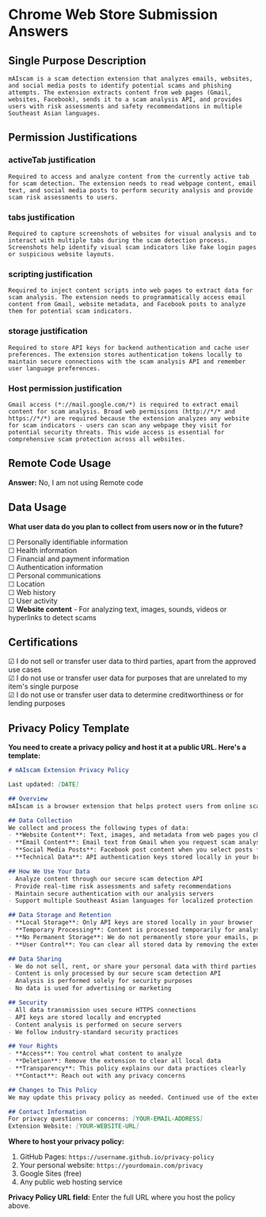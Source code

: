 # Chrome Web Store Submission Answers

## Single Purpose Description
```
mAIscam is a scam detection extension that analyzes emails, websites, and social media posts to identify potential scams and phishing attempts. The extension extracts content from web pages (Gmail, websites, Facebook), sends it to a scam analysis API, and provides users with risk assessments and safety recommendations in multiple Southeast Asian languages.
```

## Permission Justifications

### activeTab justification
```
Required to access and analyze content from the currently active tab for scam detection. The extension needs to read webpage content, email text, and social media posts to perform security analysis and provide scam risk assessments to users.
```

### tabs justification
```
Required to capture screenshots of websites for visual analysis and to interact with multiple tabs during the scam detection process. Screenshots help identify visual scam indicators like fake login pages or suspicious website layouts.
```

### scripting justification
```
Required to inject content scripts into web pages to extract data for scam analysis. The extension needs to programmatically access email content from Gmail, website metadata, and Facebook posts to analyze them for potential scam indicators.
```

### storage justification
```
Required to store API keys for backend authentication and cache user preferences. The extension stores authentication tokens locally to maintain secure connections with the scam analysis API and remember user language preferences.
```

### Host permission justification
```
Gmail access (*://mail.google.com/*) is required to extract email content for scam analysis. Broad web permissions (http://*/* and https://*/*) are required because the extension analyzes any website for scam indicators - users can scan any webpage they visit for potential security threats. This wide access is essential for comprehensive scam protection across all websites.
```

## Remote Code Usage
**Answer:** No, I am not using Remote code

## Data Usage

**What user data do you plan to collect from users now or in the future?**

☐ Personally identifiable information  
☐ Health information  
☐ Financial and payment information  
☐ Authentication information  
☐ Personal communications  
☐ Location  
☐ Web history  
☐ User activity  
☑ **Website content** - For analyzing text, images, sounds, videos or hyperlinks to detect scams

## Certifications
☑ I do not sell or transfer user data to third parties, apart from the approved use cases  
☑ I do not use or transfer user data for purposes that are unrelated to my item's single purpose  
☑ I do not use or transfer user data to determine creditworthiness or for lending purposes

## Privacy Policy Template

**You need to create a privacy policy and host it at a public URL. Here's a template:**

```markdown
# mAIscam Extension Privacy Policy

Last updated: [DATE]

## Overview
mAIscam is a browser extension that helps protect users from online scams by analyzing website content, emails, and social media posts for potential threats.

## Data Collection
We collect and process the following types of data:
- **Website Content**: Text, images, and metadata from web pages you choose to analyze
- **Email Content**: Email text from Gmail when you request scam analysis
- **Social Media Posts**: Facebook post content when you select posts for analysis
- **Technical Data**: API authentication keys stored locally in your browser

## How We Use Your Data
- Analyze content through our secure scam detection API
- Provide real-time risk assessments and safety recommendations
- Maintain secure authentication with our analysis servers
- Support multiple Southeast Asian languages for localized protection

## Data Storage and Retention
- **Local Storage**: Only API keys are stored locally in your browser
- **Temporary Processing**: Content is processed temporarily for analysis only
- **No Permanent Storage**: We do not permanently store your emails, posts, or browsing content
- **User Control**: You can clear all stored data by removing the extension

## Data Sharing
- We do not sell, rent, or share your personal data with third parties
- Content is only processed by our secure scam detection API
- Analysis is performed solely for security purposes
- No data is used for advertising or marketing

## Security
- All data transmission uses secure HTTPS connections
- API keys are stored locally and encrypted
- Content analysis is performed on secure servers
- We follow industry-standard security practices

## Your Rights
- **Access**: You control what content to analyze
- **Deletion**: Remove the extension to clear all local data
- **Transparency**: This policy explains our data practices clearly
- **Contact**: Reach out with any privacy concerns

## Changes to This Policy
We may update this privacy policy as needed. Continued use of the extension constitutes acceptance of any changes.

## Contact Information
For privacy questions or concerns: [YOUR-EMAIL-ADDRESS]
Extension Website: [YOUR-WEBSITE-URL]
```

**Where to host your privacy policy:**
1. GitHub Pages: `https://username.github.io/privacy-policy`
2. Your personal website: `https://yourdomain.com/privacy`
3. Google Sites (free)
4. Any public web hosting service

**Privacy Policy URL field:** Enter the full URL where you host the policy above.